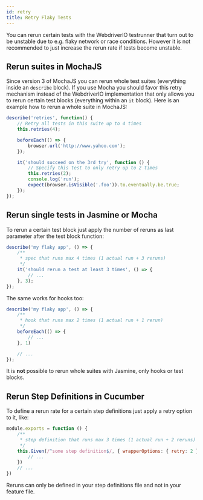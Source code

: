 ```yaml
---
id: retry
title: Retry Flaky Tests
---
```


You can rerun certain tests with the WebdriverIO testrunner that turn out to be unstable due to e.g. flaky network or race conditions. However it is not recommended to just increase the rerun rate if tests become unstable.

## Rerun suites in MochaJS

Since version 3 of MochaJS you can rerun whole test suites (everything inside an `describe` block). If you use Mocha you should favor this retry mechanism instead of the WebdriverIO implementation that only allows you to rerun certain test blocks (everything within an `it` block). Here is an example how to rerun a whole suite in MochaJS:

```js
describe('retries', function() {
    // Retry all tests in this suite up to 4 times
    this.retries(4);

    beforeEach(() => {
        browser.url('http://www.yahoo.com');
    });

    it('should succeed on the 3rd try', function () {
        // Specify this test to only retry up to 2 times
        this.retries(2);
        console.log('run');
        expect(browser.isVisible('.foo')).to.eventually.be.true;
    });
});
```

## Rerun single tests in Jasmine or Mocha

To rerun a certain test block just apply the number of reruns as last parameter after the test block function:

```js
describe('my flaky app', () => {
    /**
     * spec that runs max 4 times (1 actual run + 3 reruns)
     */
    it('should rerun a test at least 3 times', () => {
        // ...
    }, 3);
});
```

The same works for hooks too:

```js
describe('my flaky app', () => {
    /**
     * hook that runs max 2 times (1 actual run + 1 rerun)
     */
    beforeEach(() => {
        // ...
    }, 1)

    // ...
});
```

It is __not__ possible to rerun whole suites with Jasmine, only hooks or test blocks.

## Rerun Step Definitions in Cucumber

To define a rerun rate for a certain step definitions just apply a retry option to it, like:

```js
module.exports = function () {
    /**
     * step definition that runs max 3 times (1 actual run + 2 reruns)
     */
    this.Given(/^some step definition$/, { wrapperOptions: { retry: 2 } }, () => {
        // ...
    })
    // ...
})
```

Reruns can only be defined in your step definitions file and not in your feature file.
